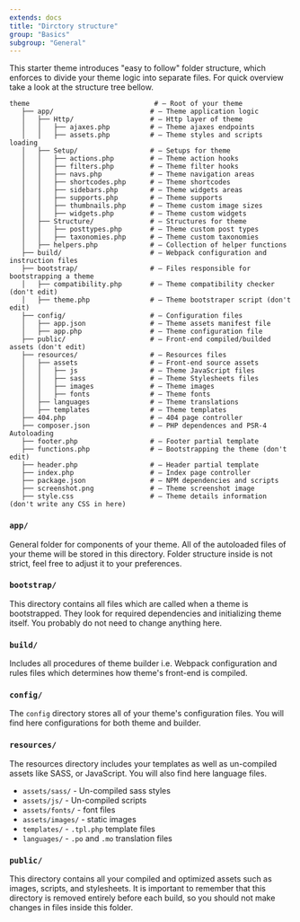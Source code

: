 ```yaml
---
extends: docs
title: "Dirctory structure"
group: "Basics"
subgroup: "General"
---
```


This starter theme introduces "easy to follow" folder structure, which enforces to divide your theme logic into separate files. For quick overview take a look at the structure tree bellow.

```
theme                               # — Root of your theme
   ├── app/                        # — Theme application logic
   │   ├── Http/                   # — Http layer of theme
   │   │   ├── ajaxes.php          # — Theme ajaxes endpoints
   │   │   ├── assets.php          # — Theme styles and scripts loading
   │   ├── Setup/                  # — Setups for theme
   │   │   ├── actions.php         # — Theme action hooks
   │   │   ├── filters.php         # — Theme filter hooks
   │   │   ├── navs.php            # — Theme navigation areas
   │   │   ├── shortcodes.php      # — Theme shortcodes
   │   │   ├── sidebars.php        # — Theme widgets areas
   │   │   ├── supports.php        # — Theme supports
   │   │   ├── thumbnails.php      # — Theme custom image sizes
   │   │   ├── widgets.php         # — Theme custom widgets
   │   ├── Structure/              # — Structures for theme
   │   │   ├── posttypes.php       # — Theme custom post types
   │   │   ├── taxonomies.php      # — Theme custom taxonomies
   │   ├── helpers.php             # — Collection of helper functions
   ├── build/                      # — Webpack configuration and instruction files
   ├── bootstrap/                  # — Files responsible for bootstrapping a theme
   │   ├── compatibility.php       # — Theme compatibility checker (don't edit)
   │   ├── theme.php               # — Theme bootstraper script (don't edit)
   ├── config/                     # — Configuration files
   │   ├── app.json                # — Theme assets manifest file
   │   ├── app.php                 # — Theme configuration file
   ├── public/                     # — Front-end compiled/builded assets (don't edit)
   ├── resources/                  # — Resources files
   │   ├── assets                  # — Front-end source assets
   │   │   ├── js                  # — Theme JavaScript files
   │   │   ├── sass                # — Theme Stylesheets files
   │   │   ├── images              # — Theme images
   │   │   ├── fonts               # — Theme fonts
   │   ├── languages               # — Theme translations
   │   ├── templates               # — Theme templates
   ├── 404.php                     # — 404 page controller
   ├── composer.json               # — PHP dependences and PSR-4 Autoloading
   ├── footer.php                  # — Footer partial template
   ├── functions.php               # — Bootstrapping the theme (don't edit)
   ├── header.php                  # — Header partial template
   ├── index.php                   # — Index page controller
   ├── package.json                # — NPM dependencies and scripts
   ├── screenshot.png              # — Theme screenshot image
   ├── style.css                   # — Theme details information (don't write any CSS in here)
```

### `app/`

General folder for components of your theme. All of the autoloaded files of your theme will be stored in this directory. Folder structure inside is not strict, feel free to adjust it to your preferences.

### `bootstrap/`

This directory contains all files which are called when a theme is bootstrapped. They look for required dependencies and initializing theme itself. You probably do not need to change anything here.

### `build/`

Includes all procedures of theme builder i.e. Webpack configuration and rules files which determines how theme's front-end is compiled.

### `config/`

The `config` directory stores all of your theme's configuration files. You will find here configurations for both theme and builder.

### `resources/`

The resources directory includes your templates as well as un-compiled assets like SASS, or JavaScript. You will also find here language files.

- `assets/sass/` - Un-compiled sass styles
- `assets/js/` - Un-compiled scripts
- `assets/fonts/` - font files
- `assets/images/` - static images
- `templates/` - `.tpl.php` template files
- `languages/` - `.po` and `.mo` translation files

### `public/`

This directory contains all your compiled and optimized assets such as images, scripts, and stylesheets. It is important to remember that this directory is removed entirely before each build, so you should not make changes in files inside this folder.

